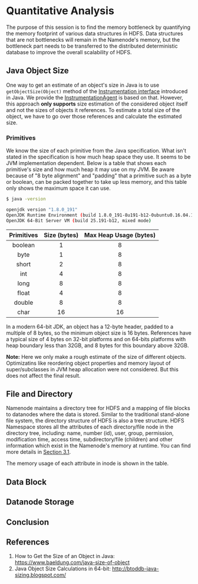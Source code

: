 # Quantitative Analysis

The purpose of this session is to find the memory bottleneck by quantifying the memory footprint of various data structures in HDFS. Data structures that are not bottlenecks will remain in the Namenode's memory, but the bottleneck part needs to be transferred to the distributed deterministic database to improve the overall scalability of HDFS.

## Java Object Size

One way to get an estimate of an object's size in Java is to use `getObjectSize(Object)` method of the [Instrumentation interface](https://docs.oracle.com/javase/7/docs/api/java/lang/instrument/Instrumentation.html) introduced in Java. We provide the [InstrumentationAgent](https://github.com/DSL-UMD/hadoop-calvin/pull/1/files#diff-5cbfd1caf17137e9459de168b90ef12e) is based on that.
However, this approach **only supports** size estimation of the considered object itself and not the sizes of objects it references. To estimate a total size of the object, we have to go over those references and calculate the estimated size.

### Primitives

We know the size of each primitive from the Java specification. What isn't stated in the specification is how much heap space they use. It seems to be JVM implementation dependent.
Below is a table that shows each primitive's size and how much heap it may use on my JVM.
Be aware because of "8 byte alignment" and "padding" that a primitive such as a byte or boolean, can be packed together to take up less memory, and this table only shows the maximum space it can use.

```bash
$ java -version

openjdk version "1.8.0_191"
OpenJDK Runtime Environment (build 1.8.0_191-8u191-b12-0ubuntu0.16.04.1-b12)
OpenJDK 64-Bit Server VM (build 25.191-b12, mixed mode)
```

| Primitives | Size (bytes) | Max Heap Usage (bytes) |
|:----------:|:------------:|:----------------------:|
| boolean    | 1            | 8                      |
| byte       | 1            | 8                      |
| short      | 2            | 8                      |
| int        | 4            | 8                      |
| long       | 8            | 8                      |
| float      | 4            | 8                      |
| double     | 8            | 8                      |
| char       | 16           | 16                     |

In a modern 64-bit JDK, an object has a 12-byte header, padded to a multiple of 8 bytes, so the minimum object size is 16 bytes. References have a typical size of 4 bytes on 32-bit platforms and on 64-bits platforms with heap boundary less than 32GB, and 8 bytes for this boundary above 32GB.

**Note:** Here we only make a rough estimate of the size of different objects. Optimizatins like reordering object properties and memory layout of super/subclasses in JVM heap allocation were not considered. But this does not affect the final result.

## File and Directory

Namenode maintains a directory tree for HDFS and a mapping of file blocks to datanodes where the data is stored. Similar to the traditional stand-alone file system, the directory structure of HDFS is also a tree structure. HDFS Namespace stores all the attributes of each directory/file node in the directory tree, including: name, number (id), user, group, permission, modification time, access time, subdirectory/file (children) and other information which exist in the Namenode's memory at runtime. You can find more details in [Section 3.1](https://dsl-umd.github.io/docs/metadata/namespace/index.html).

The memory usage of each attribute in inode is shown in the table.


## Data Block


## Datanode Storage


## Conclusion

## References

1. How to Get the Size of an Object in Java: https://www.baeldung.com/java-size-of-object
2. Java Object Size Calculations in 64-bit: http://btoddb-java-sizing.blogspot.com/